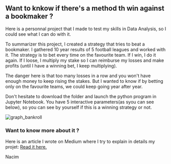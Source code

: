 
## Want to knkow if there's a method th win against a bookmaker ? 

Here is a personnal project that I made to test my skills in Data Analysis, so I could see what I can do with it. 

To summarizer this project, I created a strategy that tries to beat a bookmaker. I gathered 10 year results of 5 football leagues and worked with it.
The strategy is to bet every time on the favourite team. If I win, I do it again. If I loose, I multiply my stake so I can reimburse my losses and make profits (until I have a winning bet, I keep multiplying).

The danger here is that too many losses in a row and you won't have enough money to keep rising the stakes.
But I wanted to know if by betting only on the favourite teams, we could keep going year after year.

Don't hesitate to download the folder and launch the python program in Jupyter Notebook. You have 5 interactive parameters(as syou can see below), so you can see by yourself if this is a winning strategy or not.

![graph_bankroll](https://miro.medium.com/max/700/1*jDBG5Y1mHocfNAir1VjtNQ.png)

### Want to know more about it ?

Here is an article I wrote on Medium where I try to explain in details my projet:
[Read it here.](https://medium.com/@athos-b/how-to-beat-the-bookies-e36070d2b0c5)



Nacim
